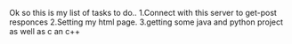 Ok so this is my list of tasks to do..
 1.Connect with this server to get-post responces
 2.Setting my html page.
 3.getting some java and python project as well as c an c++